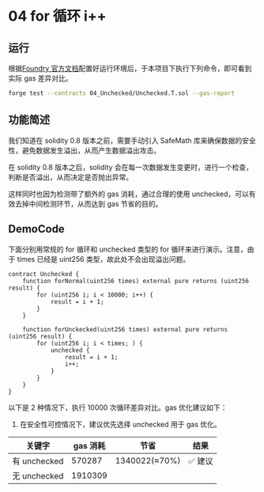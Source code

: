 # 04 for 循环 i++

## 运行

根据[Foundry 官方文档](https://getfoundry.sh/)配置好运行环境后，于本项目下执行下列命令，即可看到实际 gas 差异对比。

```bash
forge test --contracts 04_Unchecked/Unchecked.T.sol --gas-report
```

## 功能简述

我们知道在 solidity 0.8 版本之前，需要手动引入 SafeMath 库来确保数据的安全性，避免数据发生溢出，从而产生数据溢出攻击。

在 solidity 0.8 版本之后，solidity 会在每一次数据发生变更时，进行一个检查，判断是否溢出，从而决定是否抛出异常。

这样同时也因为检测带了额外的 gas 消耗，通过合理的使用 unchecked，可以有效去掉中间检测环节，从而达到 gas 节省的目的。

## DemoCode

下面分别用常规的 for 循环和 unchecked 类型的 for 循环来进行演示。注意，由于 times 已经是 uint256 类型，故此处不会出现溢出问题。

```solidity
contract Unchecked {
    function forNormal(uint256 times) external pure returns (uint256 result) {
        for (uint256 i; i < 10000; i++) {
            result = i + 1;
        }
    }

    function forUnckecked(uint256 times) external pure returns (uint256 result) {
        for (uint256 i; i < times; ) {
            unchecked {
                result = i + 1;
                i++;
            }
        }
    }
}
```

以下是 2 种情况下，执行 10000 次循环差异对比。gas 优化建议如下：

1. 在安全性可控情况下，建议优先选择 unchecked 用于 gas 优化。

| 关键字       | gas 消耗 | 节省          | 结果    |
| ------------ | -------- | ------------- | ------- |
| 有 unchecked | 570287   | 1340022(≈70%) | ✅ 建议 |
| 无 unchecked | 1910309  |               |         |
